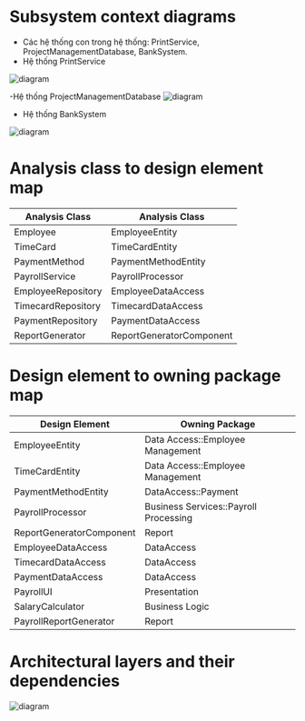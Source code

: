 # Subsystem context diagrams
- Các hệ thống con trong hệ thống: PrintService, ProjectManagementDatabase, BankSystem.
- Hệ thống PrintService
  
![diagram](https://www.planttext.com/api/plantuml/png/j5FBQiCm4BphAnPV-Y0nxTKO4vhq46WX4EXTaJUEg2ovqhh1jFco7lf9_ONAJXt7YNEi3WBjZ7PdPwMVh--98swfp1KZIGfXOQMc9TftAH0Oku8PhgL642OlZ4PD3jP6ARELEeFdbobmApQIK51faHLSlF8C8PWQJTRpqC8Jhz06yC70Bw6uSx3WLGqUaU9O70v9yaTkbiMt4XtvAqx9ulgcGNPinxfYSqrerzmBxjMIX_2yrzLHygAEjwanBvIf4ETf14loI3O2nnMtLGGpKwuKZY35j1GaZNPjx2Q21sCKSZsWx55xLwiB5jH5VUFOSFfDdqlfiBwaBdukhSCor6WvOJhpcuVzFg1sMQvSvGZp4wd7viMnQrbzoVzavU41MbIyOMzauO3hT3zVla_1pfzK62OdWu-WT7Y9sWuaEfZbMFzw_3aUmqd2LeE3hQGDQvC4Ts5u6y00t-sDmXHMLKU_hxd9mB-8G5XijB09whJ-fxy0003__mC0)

-Hệ thống ProjectManagementDatabase
![diagram](https://www.planttext.com/api/plantuml/png/j9EnJiCm48PtFyMDHA8la05LfKXqG49YOBuwHmXrxCXt6Ih4ap7qaVeAjOEfqZHf9IIy9F9zvyl_HTv_x-OiwAMjZP9A304yU_T1MfxGOaarMLcYu1gPb58GbZR8F4t1PqV5LP8aB1Plg6wCsnAjYXnUn5Usp7Be0SU-jYbGA5KUNUjvfFSMcX-Wl_KUuLVdDnGsbwvT6mep5iuPGjkT_zNBy90EFOyr0lrMJYtWrZjZxfsL-2H_cdxGsrd8BiNCqZUcAPKLyc-e2LRNVF_5zVzvZWdEtSncTqUTEQ3Mn4ny1GpL67U2clQY1l87qq4ywWsFKkazGE4VLwLbTK5_hs7ioip95l5ogGC0003__mC0)

- Hệ thống BankSystem
  
![diagram](https://www.planttext.com/api/plantuml/png/j5DDImCn4BtdLmozQCKMpsKfKgiWg1GAtgVPQRkOJPRC15sqlyo3Fyc_OBQVcrgFvX3Op9itRzxCVdz-NREWbr0Q9OKOWX7QbsdDGgLIPp2cUM49j2ihPyaAmzmPuruBku37vnj0hvU5a9RWILMeNt11qBbnLdp4aOS7hCbtu5r1FDeWCqomRe8jK9Rf_STmk0MlJ-MT9kQOKiRgvzrrPALMwb3itWhvEMfAQnNxv_j3IsrgyMXvJluks9pFKMiNh3o5SaP-05FniSLBmB9v7S3OXPcXoqqIQYcS7QDG3CIxEu2HSuRGdf1tQwElzIaVRilAk9fesrnqWTROr86JmbhXHE1HTyT23-4uT0cSqAMofs766yicthtLgVAMeLd6UsJL85Fr_sloVZyz6MpWl2mg1hJvPlmR3bQ_DwxV7oPxCO30z1VmU50HNELH4gisHVRHwq52kTF0y5h8KXtJTAxw_OiEnAnjsKCYxnQVSfZLAettUgSaxH9OgMkoUVD3_m000F__0m00)

# Analysis class to design element map
|Analysis Class|Analysis Class|
|--------------|--------------|
|Employee|EmployeeEntity|
|TimeCard|TimeCardEntity|
|PaymentMethod|PaymentMethodEntity|
|PayrollService|PayrollProcessor|
|EmployeeRepository|EmployeeDataAccess|
|TimecardRepository|TimecardDataAccess|
|PaymentRepository|PaymentDataAccess|
|ReportGenerator|ReportGeneratorComponent|

# Design element to owning package map
|Design Element|Owning Package|
|--------------|--------------|
|EmployeeEntity|Data Access::Employee Management|
|TimeCardEntity|Data Access::Employee Management|
|PaymentMethodEntity|DataAccess::Payment|
|PayrollProcessor|Business Services::Payroll Processing|
|ReportGeneratorComponent|Report|
|EmployeeDataAccess|DataAccess|
|TimecardDataAccess|DataAccess|
|PaymentDataAccess|DataAccess|
|PayrollUI|Presentation|
|SalaryCalculator|Business Logic|
|PayrollReportGenerator|Report|

# Architectural layers and their dependencies
![diagram](https://www.planttext.com/api/plantuml/png/V9D1JiCm44NtESKe-rw01IgKWYeLAG9wWC4TMgkE7TcJHOGu6GkEn1MmcwGnSTBih3SlF_vsVhz_bexHSbsgh49nmWD1NbXof1bP6WrRRCZcy9c1VuH2vw30nXgbTfliAnki-zf9JHvlpK6AArvXZV1pnaReXIfZ-OaqMUH_v1KLscQ5IjJgZEBC1sI4Eo7EiMdWkgoKQOZ2M3iLmJTPaa2xduJ-KqjVGSJ6iU_ew5hcMhFaPfItyda9wBAUYO-cfpxjqZ8i5hT9Tt03-SwHXOrctva8PvLdoLHGqnQ2_4WiZXVcN_DXPloqgC7l6GGuuoTT3dg7eDsxctd1w784lLjGn-RCyUK9Qh-YbahoyaH5SNFjeGIvW-rk9uhf-neEEh7IEgAIuakGc4lI-_2Z_W400F__0m00)



